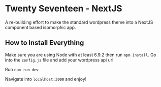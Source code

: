 # Twenty Seventeen - NextJS

A re-building effort to make the standard wordpress theme into a NextJS component based isomorphic app.

## How to Install Everything

Make sure you are using Node with at least 6.9.2 then run `npm install`.
Go into the `config.js` file and add your wordpress api url 

Run `npm run dev`

Navigate into `localhost:3000` and enjoy!
